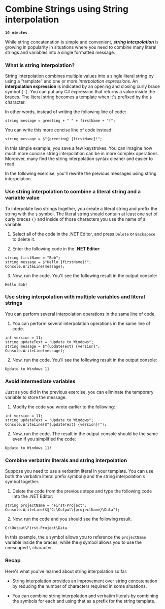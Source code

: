 # Combine Strings using String interpolation

**`10 minutes`**

While string concatenation is simple and convenient, ***string interpolation*** is growing in popularity in situations where you need to combine many literal strings and variables into a single formatted message.

### What is string interpolation?

String interpolation combines multiple values into a single literal string by using a "template" and one or more *interpolation expressions*. An **interpolation expression** is indicated by an opening and closing curly brace symbol `{ }`. You can put any C# expression that returns a value inside the braces. The literal string becomes a template when it's prefixed by the `$` character.

In other words, instead of writing the following line of code:

```
string message = greeting + " " + firstName + "!";
```

You can write this more concise line of code instead:

```
string message = $"{greeting} {firstName}!";
```

In this simple example, you save a few keystrokes. You can imagine how much more concise string interpolation can be in more complex operations. Moreover, many find the string interpolation syntax cleaner and easier to read.

In the following exercise, you'll rewrite the previous messages using string interpolation.


### Use string interpolation to combine a literal string and a variable value

To interpolate two strings together, you create a literal string and prefix the string with the `$` symbol. The literal string should contain at least one set of curly braces `{}` and inside of those characters you use the name of a variable.


1. Select all of the code in the .NET Editor, and press `Delete` or `Backspace` to delete it.

2. Enter the following code in the **.NET Editor**:

```
string firstName = "Bob";
string message = $"Hello {firstName}!";
Console.WriteLine(message);
```

3. Now, run the code. You'll see the following result in the output console:

```
Hello Bob!
```

### Use string interpolation with multiple variables and literal strings

You can perform several interpolation operations in the same line of code.

1. You can perform several interpolation operations in the same line of code.

```
int version = 11;
string updateText = "Update to Windows";
string message = $"{updateText} {version}";
Console.WriteLine(message);
```

2. Now, run the code. You'll see the following result in the output console:

```
Update to Windows 11
```

### Avoid intermediate variables

Just as you did in the previous exercise, you can eliminate the temporary variable to store the message.

1. Modify the code you wrote earlier to the following:

```
int version = 11;
string updateText = "Update to Windows";
Console.WriteLine($"{updateText} {version}!");
```

2. Now, run the code. The result in the output console should be the same even if you simplified the code:

```
Update to Windows 11!
```

### Combine verbatim literals and string interpolation

Suppose you need to use a verbatim literal in your template. You can use both the verbatim literal prefix symbol `@` and the string interpolation `$` symbol together.

1. Delete the code from the previous steps and type the following code into the .NET Editor:

```
string projectName = "First-Project";
Console.WriteLine($@"C:\Output\{projectName}\Data");
```

2. Now, run the code and you should see the following result.

```
C:\Output\First-Project\Data
```

In this example, the `$` symbol allows you to reference the `projectName` variable inside the braces, while the `@` symbol allows you to use the unescaped `\` character.


### Recap

Here's what you've learned about string interpolation so far:

- String interpolation provides an improvement over string concatenation by reducing the number of characters required in some situations.

- You can combine string interpolation and verbatim literals by combining the symbols for each and using that as a prefix for the string template.